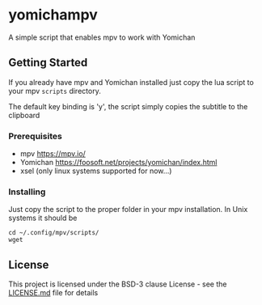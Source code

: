 # yomichampv
A simple script that enables mpv to work with Yomichan

## Getting Started

If you already have mpv and Yomichan installed just copy the lua script
to your mpv ``scripts`` directory.

The default key binding is 'y', the script simply copies the subtitle to
the clipboard

### Prerequisites

- mpv https://mpv.io/
- Yomichan https://foosoft.net/projects/yomichan/index.html
- xsel (only linux systems supported for now...)

### Installing

Just copy the script to the proper folder in your mpv installation. In
Unix systems it should be
```
cd ~/.config/mpv/scripts/
wget 
```

## License

This project is licensed under the BSD-3 clause License - see the [LICENSE.md](LICENSE.md) file for details
